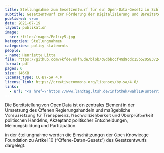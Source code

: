 ```yaml
---
title: Stellungnahme zum Gesetzentwurf für ein Open-Data-Gesetz in Schleswig-Holstein 
subtitle: Gesetzentwurf zur Förderung der Digitalisierung und Bereitstellung von offenen Daten in der Verwaltung der Landesregierung Schleswig-Holstein
published: true
date: 2021-07-19
layout: publikation
image:
  src: /files/images/Policy5.jpg
kategorien: Stellungnahmen
categories: policy statements
people:
- name: Henriette Litta
file: https://github.com/okfde/okfn.de/blob/c8dbbccf49d9cdc15b520583724a069dcac67a80/static/files/publikationen/2021-07-19_OKF%20Stellungnahme_OpenDataGesetz_SH.pdf?raw=true
format: pdf
pages: 6
size: 146KB
license_type: CC-BY-SA 4.0
license_link: https://creativecommons.org/licenses/by-sa/4.0/
links: 
  - url: "<a href=\"https://www.landtag.ltsh.de/infothek/wahl19/unterrichtungen/00300/unterrichtung-19-00301.pdf\" target=\"_blank\">Zum Gesetzentwurf</a>"
---
```


Die Bereitstellung von Open Data ist ein zentrales Element in der Umsetzung des Offenen Regierungshandeln und maßgebliche Voraussetzung für Transparenz, Nachvollziehbarkeit und Überprüfbarkeit politischen Handelns, Akzeptanz politischer Entscheidungen, Meinungsbildung und Partizipation.

In der Stellungnahme werden die Einschätzungen der Open Knowledge Foundation zu Artikel 10 (“Offene-Daten-Gesetz”) des Gesetzentwurfs dargelegt.
